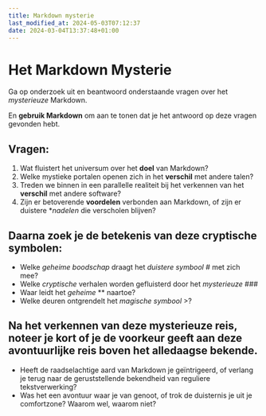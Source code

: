 ```yaml
---
title: Markdown mysterie
last_modified_at: 2024-05-03T07:12:37
date: 2024-03-04T13:37:48+01:00
---
```


# Het Markdown Mysterie

Ga op onderzoek uit en beantwoord onderstaande vragen over het *mysterieuze* Markdown.

En **gebruik Markdown** om aan te tonen dat je het antwoord op deze vragen gevonden hebt.

## Vragen:

1. Wat fluistert het universum over het **doel** van Markdown?
2. Welke mystieke portalen openen zich in het **verschil** met andere talen?
3. Treden we binnen in een parallelle realiteit bij het verkennen van het **verschil** met andere software?
4. Zijn er betoverende **voordelen** verbonden aan Markdown, of zijn er duistere **nadelen* die verscholen blijven?

## Daarna zoek je de betekenis van deze cryptische symbolen:

- Welke *geheime boodschap* draagt het *duistere symbool* # met zich mee?
- Welke *cryptische* verhalen worden gefluisterd door het *mysterieuze* ###
- Waar leidt het *geheime* ** naartoe?
- Welke deuren ontgrendelt het *magische symbool* >?

## Na het verkennen van deze mysterieuze reis, noteer je kort of je de voorkeur geeft aan deze avontuurlijke reis boven het alledaagse bekende.

- Heeft de raadselachtige aard van Markdown je geïntrigeerd, of verlang je terug naar de geruststellende bekendheid van reguliere tekstverwerking?
- Was het een avontuur waar je van genoot, of trok de duisternis je uit je comfortzone? Waarom wel, waarom niet?